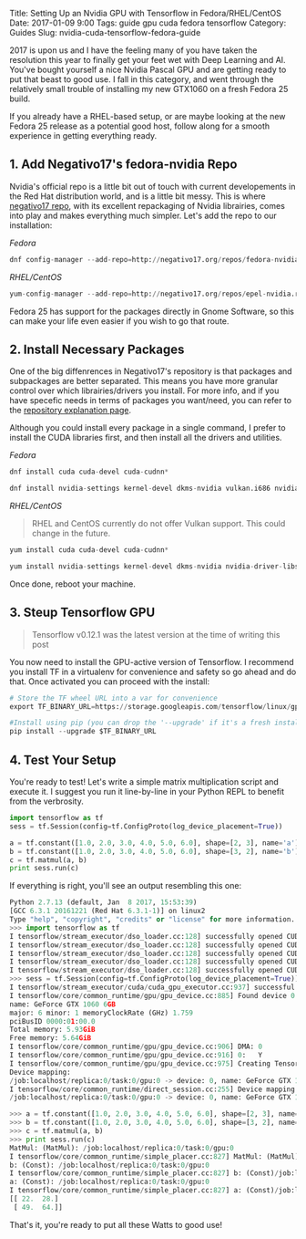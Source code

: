 Title: Setting Up an Nvidia GPU with Tensorflow in Fedora/RHEL/CentOS
Date: 2017-01-09 9:00
Tags: guide gpu cuda fedora tensorflow
Category: Guides
Slug: nvidia-cuda-tensorflow-fedora-guide

2017 is upon us and I have the feeling many of you have taken the resolution this year to finally get your feet wet with Deep Learning and AI. You've bought yourself a nice Nvidia Pascal GPU and are getting ready to put that beast to good use. I fall in this category, and went through the relatively small trouble of installing my new GTX1060 on a fresh Fedora 25 build.

If you already have a RHEL-based setup, or are maybe looking at the new Fedora 25 release as a potential good host, follow along for a smooth experience in getting everything ready.

## 1. Add Negativo17's fedora-nvidia Repo

Nvidia's official repo is a little bit out of touch with current developements in the Red Hat distribution world, and is a little bit messy. This is where [negativo17 repo](http://negativo17.org/nvidia-driver/), with its excellent repackaging of Nvidia librairies, comes into play and makes everything much simpler. Let's add the repo to our installation:

_Fedora_

```python
dnf config-manager --add-repo=http://negativo17.org/repos/fedora-nvidia.repo
```

_RHEL/CentOS_

```python
yum-config-manager --add-repo=http://negativo17.org/repos/epel-nvidia.repo
```

Fedora 25 has support for the packages directly in Gnome Software, so this can make your life even easier if you wish to go that route.

## 2. Install Necessary Packages

One of the big diffenrences in Negativo17's repository is that packages and subpackages are better separated. This means you have more granular control over which librairies/drivers you install. For more info, and if you have specefic needs in terms of packages you want/need, you can refer to the [repository explanation page](http://negativo17.org/nvidia-driver/).

Although you could install every package in a single command, I prefer to install the CUDA libraries first, and then install all the drivers and utilities.

_Fedora_

```python
dnf install cuda cuda-devel cuda-cudnn*

dnf install nvidia-settings kernel-devel dkms-nvidia vulkan.i686 nvidia-driver-libs.i686 nvidia-driver-cuda
```

_RHEL/CentOS_

> RHEL and CentOS currently do not offer Vulkan support. This could change in the future.

```python
yum install cuda cuda-devel cuda-cudnn*

yum install nvidia-settings kernel-devel dkms-nvidia nvidia-driver-libs.i686 nvidia-driver-cuda
```

Once done, reboot your machine.

## 3. Steup Tensorflow GPU

> Tensorflow v0.12.1 was the latest version at the time of writing this post

You now need to install the GPU-active version of Tensorflow. I recommend you install TF in a virtualenv for convenience and safety so go ahead and do that. Once activated you can proceed with the install:

```python
# Store the TF wheel URL into a var for convenience
export TF_BINARY_URL=https://storage.googleapis.com/tensorflow/linux/gpu/tensorflow_gpu-0.12.1-cp27-none-linux_x86_64.whl

#Install using pip (you can drop the '--upgrade' if it's a fresh install):
pip install --upgrade $TF_BINARY_URL
```

## 4. Test Your Setup

You're ready to test! Let's write a simple matrix multiplication script and execute it. I suggest you run it line-by-line in your Python REPL to benefit from the verbrosity.

```python
import tensorflow as tf
sess = tf.Session(config=tf.ConfigProto(log_device_placement=True))

a = tf.constant([1.0, 2.0, 3.0, 4.0, 5.0, 6.0], shape=[2, 3], name='a')
b = tf.constant([1.0, 2.0, 3.0, 4.0, 5.0, 6.0], shape=[3, 2], name='b')
c = tf.matmul(a, b)
print sess.run(c)
```

If everything is right, you'll see an output resembling this one:

```python
Python 2.7.13 (default, Jan  8 2017, 15:53:39)
[GCC 6.3.1 20161221 (Red Hat 6.3.1-1)] on linux2
Type "help", "copyright", "credits" or "license" for more information.
>>> import tensorflow as tf
I tensorflow/stream_executor/dso_loader.cc:128] successfully opened CUDA library libcublas.so locally
I tensorflow/stream_executor/dso_loader.cc:128] successfully opened CUDA library libcudnn.so locally
I tensorflow/stream_executor/dso_loader.cc:128] successfully opened CUDA library libcufft.so locally
I tensorflow/stream_executor/dso_loader.cc:128] successfully opened CUDA library libcuda.so.1 locally
I tensorflow/stream_executor/dso_loader.cc:128] successfully opened CUDA library libcurand.so locally
>>> sess = tf.Session(config=tf.ConfigProto(log_device_placement=True))
I tensorflow/stream_executor/cuda/cuda_gpu_executor.cc:937] successful NUMA node read from SysFS had negative value (-1), but there must be at least one NUMA node, so returning NUMA node zero
I tensorflow/core/common_runtime/gpu/gpu_device.cc:885] Found device 0 with properties:
name: GeForce GTX 1060 6GB
major: 6 minor: 1 memoryClockRate (GHz) 1.759
pciBusID 0000:01:00.0
Total memory: 5.93GiB
Free memory: 5.64GiB
I tensorflow/core/common_runtime/gpu/gpu_device.cc:906] DMA: 0
I tensorflow/core/common_runtime/gpu/gpu_device.cc:916] 0:   Y
I tensorflow/core/common_runtime/gpu/gpu_device.cc:975] Creating TensorFlow device (/gpu:0) -> (device: 0, name: GeForce GTX 1060 6GB, pci bus id: 0000:01:00.0)
Device mapping:
/job:localhost/replica:0/task:0/gpu:0 -> device: 0, name: GeForce GTX 1060 6GB, pci bus id: 0000:01:00.0
I tensorflow/core/common_runtime/direct_session.cc:255] Device mapping:
/job:localhost/replica:0/task:0/gpu:0 -> device: 0, name: GeForce GTX 1060 6GB, pci bus id: 0000:01:00.0

>>> a = tf.constant([1.0, 2.0, 3.0, 4.0, 5.0, 6.0], shape=[2, 3], name='a')
>>> b = tf.constant([1.0, 2.0, 3.0, 4.0, 5.0, 6.0], shape=[3, 2], name='b')
>>> c = tf.matmul(a, b)
>>> print sess.run(c)
MatMul: (MatMul): /job:localhost/replica:0/task:0/gpu:0
I tensorflow/core/common_runtime/simple_placer.cc:827] MatMul: (MatMul)/job:localhost/replica:0/task:0/gpu:0
b: (Const): /job:localhost/replica:0/task:0/gpu:0
I tensorflow/core/common_runtime/simple_placer.cc:827] b: (Const)/job:localhost/replica:0/task:0/gpu:0
a: (Const): /job:localhost/replica:0/task:0/gpu:0
I tensorflow/core/common_runtime/simple_placer.cc:827] a: (Const)/job:localhost/replica:0/task:0/gpu:0
[[ 22.  28.]
 [ 49.  64.]]
```

That's it, you're ready to put all these Watts to good use!
